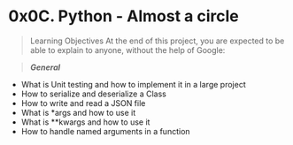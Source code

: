 # 0x0C. Python - Almost a circle

> Learning Objectives
At the end of this project, you are expected to be able to explain to anyone, without the help of Google:

> _**General**_
* What is Unit testing and how to implement it in a large project
* How to serialize and deserialize a Class
* How to write and read a JSON file
* What is *args and how to use it
* What is **kwargs and how to use it
* How to handle named arguments in a function
